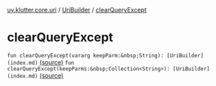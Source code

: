 [uy.klutter.core.uri](../index.md) / [UriBuilder](index.md) / [clearQueryExcept](.)


# clearQueryExcept
`fun clearQueryExcept(vararg keepParm:&nbsp;String): [UriBuilder](index.md)` [(source)](https://github.com/kohesive/klutter/blob/master/core-jdk6/src/main/kotlin/uy/klutter/core/uri/UriBuilder.kt#L188)
`fun clearQueryExcept(keepParms:&nbsp;Collection<String>): [UriBuilder](index.md)` [(source)](https://github.com/kohesive/klutter/blob/master/core-jdk6/src/main/kotlin/uy/klutter/core/uri/UriBuilder.kt#L192)


